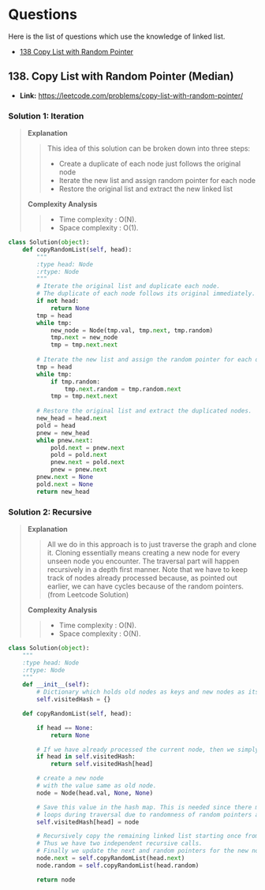 # Questions

Here is the list of questions which use the knowledge of linked list.

- [138 Copy List with Random Pointer](https://leetcode.com/problems/copy-list-with-random-pointer/)




## 138. Copy List with Random Pointer (Median)

- **Link:** https://leetcode.com/problems/copy-list-with-random-pointer/

### Solution 1: Iteration
> **Explanation**
>> This idea of this solution can be broken down into three steps:
>> - Create a duplicate of each node just follows the original node
>> - Iterate the new list and assign random pointer for each node
>> - Restore the original list and extract the new linked list
>
> **Complexity Analysis**  
>> - Time complexity : O(N). 
>> - Space complexity : O(1).

```python
class Solution(object):
    def copyRandomList(self, head):
        """
        :type head: Node
        :rtype: Node
        """
        # Iterate the original list and duplicate each node. 
        # The duplicate of each node follows its original immediately.
        if not head:
            return None
        tmp = head
        while tmp:
            new_node = Node(tmp.val, tmp.next, tmp.random)
            tmp.next = new_node
            tmp = tmp.next.next
        
        # Iterate the new list and assign the random pointer for each duplicated node.
        tmp = head
        while tmp:
            if tmp.random:
                tmp.next.random = tmp.random.next
            tmp = tmp.next.next
        
        # Restore the original list and extract the duplicated nodes.
        new_head = head.next
        pold = head
        pnew = new_head
        while pnew.next:
            pold.next = pnew.next
            pold = pold.next
            pnew.next = pold.next
            pnew = pnew.next
        pnew.next = None
        pold.next = None
        return new_head
```

### Solution 2: Recursive
> **Explanation**
>> All we do in this approach is to just traverse the graph and clone it. Cloning essentially means creating a new node for every unseen node you encounter. The traversal part will happen recursively in a depth first manner. Note that we have to keep track of nodes already processed because, as pointed out earlier, we can have cycles because of the random pointers.(from Leetcode Solution)
>
> **Complexity Analysis**  
>> - Time complexity : O(N). 
>> - Space complexity : O(N).

```python
class Solution(object):
    """
    :type head: Node
    :rtype: Node
    """
    def __init__(self):
        # Dictionary which holds old nodes as keys and new nodes as its values.
        self.visitedHash = {}

    def copyRandomList(self, head):

        if head == None:
            return None

        # If we have already processed the current node, then we simply return the cloned version of it.
        if head in self.visitedHash:
            return self.visitedHash[head]

        # create a new node
        # with the value same as old node.
        node = Node(head.val, None, None)

        # Save this value in the hash map. This is needed since there might be
        # loops during traversal due to randomness of random pointers and this would help us avoid them.
        self.visitedHash[head] = node

        # Recursively copy the remaining linked list starting once from the next pointer and then from the random pointer.
        # Thus we have two independent recursive calls.
        # Finally we update the next and random pointers for the new node created.
        node.next = self.copyRandomList(head.next)
        node.random = self.copyRandomList(head.random)

        return node
```

